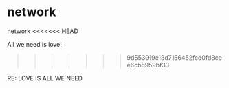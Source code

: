 network
=======

network
<<<<<<< HEAD


All we need is love!
>>>>>>> 9d553919e13d7156452fcd0fd8cee6cb5959bf33


RE: LOVE IS ALL WE NEED
